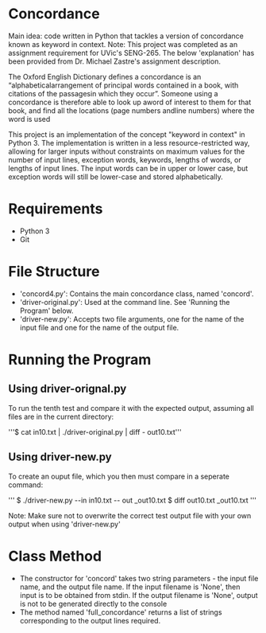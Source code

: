 # Concordance
Main idea: code written in Python that tackles a version of concordance known as keyword in context. 
Note: This project was completed as an assignment requirement for UVic's SENG-265. The below 'explanation' has been provided from Dr. Michael Zastre's assignment description.

The Oxford English Dictionary defines a concordance is an “alphabeticalarrangement of principal words contained in a book, with citations of the passagesin which they occur”. Someone using a concordance is therefore able to look up aword of interest to them for that book, and find all the locations (page numbers andline numbers) where the word is used


This project is an implementation of the concept "keyword in context" in Python 3. The implementation is written in a less resource-restricted way, allowing for larger inputs without constraints on maximum values for the number of input lines, exception words, keywords, lengths of words, or lengths of input lines. The input words can be in upper or lower case, but exception words will still be lower-case and stored alphabetically. 

# Requirements
- Python 3
- Git

# File Structure

- 'concord4.py': Contains the main concordance class, named 'concord'.
- 'driver-original.py': Used at the command line. See 'Running the Program' below.
- 'driver-new.py': Accepts two file arguments, one for the name of the input file and one for the name of the output file. 

# Running the Program

## Using driver-orignal.py

To run the tenth test and compare it with the expected output, assuming all files are in the current directory: 

'''$ cat in10.txt | ./driver-original.py | diff - out10.txt'''

## Using driver-new.py

To create an ouput file, which you then must compare in a seperate command:

'''
$ ./driver-new.py --in in10.txt -- out \_out10.txt
$ diff out10.txt \_out10.txt
'''

Note: Make sure not to overwrite the correct test output file with your own output when using 'driver-new.py'

# Class Method

- The constructor for 'concord' takes two string parameters - the input file name, and the output file name. If the input filename is 'None', then input is to be obtained from stdin. If the output filename is 'None', output is not to be generated directly to the console
- The method named 'full_concordance' returns a list of strings corresponding to the output lines required.

